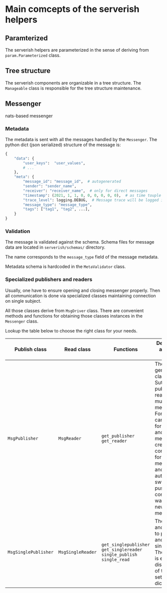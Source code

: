 # Main comcepts of the serverish helpers


## Paramterized
The serverish helpers are parameterized in the sense of deriving from `param.Parameterized` class.


## Tree structure
The serverish components are organizable in a tree structure. 
The `Manageable` class is responsible for the tree structure maintenance.

## Messenger
nats-based messenger

### Metadata
The metadata is sent with all the messages handled by the `Messenger`.
The python dict (json serialized) structure of the message is:
```python
{
    "data": {
        "user_keys":  "user_values",
        # ...
    },
    "meta": {
        "message_id": "message_id",  # autogenerated
        "sender": "sender_name",
        "receiver": "receiver_name",  # only for direct messages
        "timestamp": (2021, 1, 1, 0, 0, 0, 0, 0, 0),  # as time touple e.g. (2021, 1, 1, 0, 0, 0, 0, 0, 0)
        "trace_level": logging.DEBUG,  # Message trace will be logged if loglevel <= trace_level
        "message_type": "message_type",
        "tags": ["tag1", "tag2", ...],
    }
}
```

### Validation
The message is validated against the schema. 
Schema files for message data are located in `serverish/schemas/` directory.

The name corresponds to the `message_type` field of the message metadata.

Metadata schema is hardcoded in the `MetaValidator` class.

### Specialized publishers and readers

Usually, one have to ensure opening and closing messenger properly. 
Then all communication is done via specialized classes maintaining connection on single subject.

All those classes derive from `MsgDriver` class. 
There are convenient methods and functions for obtaining those classes instances in the `Messenger` class.

Lookup the table below to choose the right class for your needs.

| Publish class         | Read class         | Functions                                                                | Description and use-cases                                                                                                                                                                                                                                       |
|-----------------------|--------------------|--------------------------------------------------------------------------|-----------------------------------------------------------------------------------------------------------------------------------------------------------------------------------------------------------------------------------------------------------------|
| `MsgPublisher`        | `MsgReader`        | `get_publisher` `get_reader`                                             | The most general classes. Sutiable for publishing / reading multiple messages. For reader it can be used for existing and future messages. It creates pull-consumer for existing messages and automatically switches to push consumer waiting for new messages. |
| `MsgSinglePublisher`  | `MsgSingleReader`  | `get_singlepublisher` `get_singlereader` `single_publish` `single_read`  | The classes and methods to publish and read single value. The usecase is e.g. distribution of the config settings dictionary.                                                                                                                                   |
